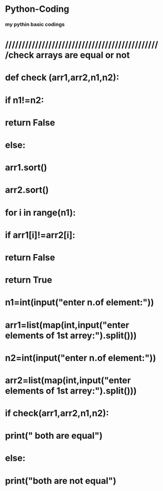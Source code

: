 # Python-Coding
### my pythin basic codings
# ///////////////////////////////////////////////check arrays are equal or not

# def check (arr1,arr2,n1,n2):
#     if n1!=n2:
#         return False
#     else:
#         arr1.sort()
#         arr2.sort()
#         for i in range(n1):
#             if arr1[i]!=arr2[i]:
#                 return False
#     return True
# n1=int(input("enter n.of element:"))
# arr1=list(map(int,input("enter elements of 1st arrey:").split()))
# n2=int(input("enter n.of element:"))
# arr2=list(map(int,input("enter elements of 1st arrey:").split()))
# if check(arr1,arr2,n1,n2):
#     print(" both are equal")
# else:
#     print("both are not equal")
